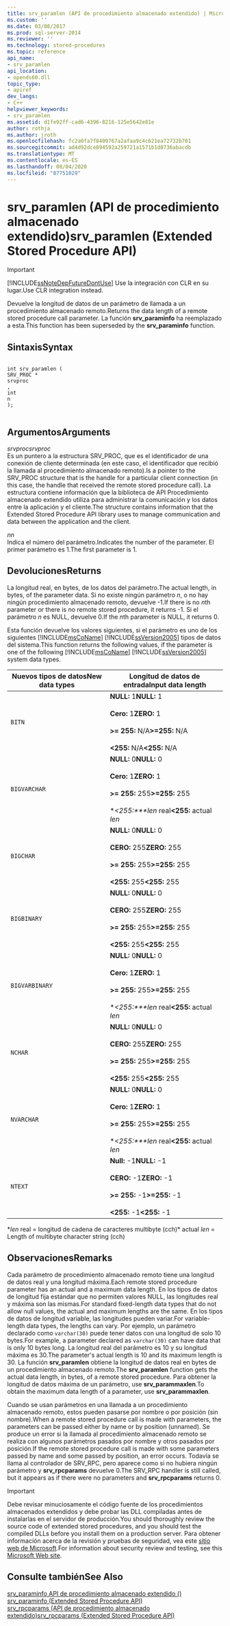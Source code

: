 ```yaml
---
title: srv_paramlen (API de procedimiento almacenado extendido) | Microsoft Docs
ms.custom: ''
ms.date: 03/08/2017
ms.prod: sql-server-2014
ms.reviewer: ''
ms.technology: stored-procedures
ms.topic: reference
api_name:
- srv_paramlen
api_location:
- opends60.dll
topic_type:
- apiref
dev_langs:
- C++
helpviewer_keywords:
- srv_paramlen
ms.assetid: d1fe92ff-cad6-4396-8216-125e5642e81e
author: rothja
ms.author: jroth
ms.openlocfilehash: fc2a0fa7f8409767a2afaa9c4c621ea72732b701
ms.sourcegitcommit: ad4d92dce894592a259721a1571b1d8736abacdb
ms.translationtype: MT
ms.contentlocale: es-ES
ms.lasthandoff: 08/04/2020
ms.locfileid: "87751029"
---
```

# <a name="srv_paramlen-extended-stored-procedure-api"></a><span data-ttu-id="ad7fe-102">srv_paramlen (API de procedimiento almacenado extendido)</span><span class="sxs-lookup"><span data-stu-id="ad7fe-102">srv_paramlen (Extended Stored Procedure API)</span></span>
    
> [!IMPORTANT]  
>  [!INCLUDE[ssNoteDepFutureDontUse](../../includes/ssnotedepfuturedontuse-md.md)] <span data-ttu-id="ad7fe-103">Use la integración con CLR en su lugar.</span><span class="sxs-lookup"><span data-stu-id="ad7fe-103">Use CLR integration instead.</span></span>  
  
 <span data-ttu-id="ad7fe-104">Devuelve la longitud de datos de un parámetro de llamada a un procedimiento almacenado remoto.</span><span class="sxs-lookup"><span data-stu-id="ad7fe-104">Returns the data length of a remote stored procedure call parameter.</span></span> <span data-ttu-id="ad7fe-105">La función **srv_paraminfo** ha reemplazado a esta.</span><span class="sxs-lookup"><span data-stu-id="ad7fe-105">This function has been superseded by the **srv_paraminfo** function.</span></span>  
  
## <a name="syntax"></a><span data-ttu-id="ad7fe-106">Sintaxis</span><span class="sxs-lookup"><span data-stu-id="ad7fe-106">Syntax</span></span>  
  
```  
  
int srv_paramlen (  
SRV_PROC *  
srvproc  
,  
int  
n   
);  
  
```  
  
## <a name="arguments"></a><span data-ttu-id="ad7fe-107">Argumentos</span><span class="sxs-lookup"><span data-stu-id="ad7fe-107">Arguments</span></span>  
 <span data-ttu-id="ad7fe-108">*srvproc*</span><span class="sxs-lookup"><span data-stu-id="ad7fe-108">*srvproc*</span></span>  
 <span data-ttu-id="ad7fe-109">Es un puntero a la estructura SRV_PROC, que es el identificador de una conexión de cliente determinada (en este caso, el identificador que recibió la llamada al procedimiento almacenado remoto).</span><span class="sxs-lookup"><span data-stu-id="ad7fe-109">Is a pointer to the SRV_PROC structure that is the handle for a particular client connection (in this case, the handle that received the remote stored procedure call).</span></span> <span data-ttu-id="ad7fe-110">La estructura contiene información que la biblioteca de API Procedimiento almacenado extendido utiliza para administrar la comunicación y los datos entre la aplicación y el cliente.</span><span class="sxs-lookup"><span data-stu-id="ad7fe-110">The structure contains information that the Extended Stored Procedure API library uses to manage communication and data between the application and the client.</span></span>  
  
 <span data-ttu-id="ad7fe-111">*n*</span><span class="sxs-lookup"><span data-stu-id="ad7fe-111">*n*</span></span>  
 <span data-ttu-id="ad7fe-112">Indica el número del parámetro.</span><span class="sxs-lookup"><span data-stu-id="ad7fe-112">Indicates the number of the parameter.</span></span> <span data-ttu-id="ad7fe-113">El primer parámetro es 1.</span><span class="sxs-lookup"><span data-stu-id="ad7fe-113">The first parameter is 1.</span></span>  
  
## <a name="returns"></a><span data-ttu-id="ad7fe-114">Devoluciones</span><span class="sxs-lookup"><span data-stu-id="ad7fe-114">Returns</span></span>  
 <span data-ttu-id="ad7fe-115">La longitud real, en bytes, de los datos del parámetro.</span><span class="sxs-lookup"><span data-stu-id="ad7fe-115">The actual length, in bytes, of the parameter data.</span></span> <span data-ttu-id="ad7fe-116">Si no existe ningún parámetro *n*, o no hay ningún procedimiento almacenado remoto, devuelve -1.</span><span class="sxs-lookup"><span data-stu-id="ad7fe-116">If there is no *n*th parameter or there is no remote stored procedure, it returns -1.</span></span> <span data-ttu-id="ad7fe-117">Si el parámetro *n* es NULL, devuelve 0.</span><span class="sxs-lookup"><span data-stu-id="ad7fe-117">If the *n*th parameter is NULL, it returns 0.</span></span>  
  
 <span data-ttu-id="ad7fe-118">Esta función devuelve los valores siguientes, si el parámetro es uno de los siguientes [!INCLUDE[msCoName](../../includes/msconame-md.md)] [!INCLUDE[ssVersion2005](../../includes/ssversion2005-md.md)] tipos de datos del sistema.</span><span class="sxs-lookup"><span data-stu-id="ad7fe-118">This function returns the following values, if the parameter is one of the following [!INCLUDE[msCoName](../../includes/msconame-md.md)] [!INCLUDE[ssVersion2005](../../includes/ssversion2005-md.md)] system data types.</span></span>  
  
|<span data-ttu-id="ad7fe-119">Nuevos tipos de datos</span><span class="sxs-lookup"><span data-stu-id="ad7fe-119">New data types</span></span>|<span data-ttu-id="ad7fe-120">Longitud de datos de entrada</span><span class="sxs-lookup"><span data-stu-id="ad7fe-120">Input data length</span></span>|  
|--------------------|-----------------------|  
|`BITN`|<span data-ttu-id="ad7fe-121">**NULL:** 1</span><span class="sxs-lookup"><span data-stu-id="ad7fe-121">**NULL:** 1</span></span><br /><br /> <span data-ttu-id="ad7fe-122">**Cero:** 1</span><span class="sxs-lookup"><span data-stu-id="ad7fe-122">**ZERO:** 1</span></span><br /><br /> <span data-ttu-id="ad7fe-123">**>= 255:** N/A</span><span class="sxs-lookup"><span data-stu-id="ad7fe-123">**>=255:** N/A</span></span><br /><br /> <span data-ttu-id="ad7fe-124">**<255:** N/A</span><span class="sxs-lookup"><span data-stu-id="ad7fe-124">**<255:** N/A</span></span>|  
|`BIGVARCHAR`|<span data-ttu-id="ad7fe-125">**NULL:** 0</span><span class="sxs-lookup"><span data-stu-id="ad7fe-125">**NULL:** 0</span></span><br /><br /> <span data-ttu-id="ad7fe-126">**Cero:** 1</span><span class="sxs-lookup"><span data-stu-id="ad7fe-126">**ZERO:** 1</span></span><br /><br /> <span data-ttu-id="ad7fe-127">**>= 255:** 255</span><span class="sxs-lookup"><span data-stu-id="ad7fe-127">**>=255:** 255</span></span><br /><br /> <span data-ttu-id="ad7fe-128">\**<255:\*\*\*len* real</span><span class="sxs-lookup"><span data-stu-id="ad7fe-128">**<255:** actual *len*</span></span>|  
|`BIGCHAR`|<span data-ttu-id="ad7fe-129">**NULL:** 0</span><span class="sxs-lookup"><span data-stu-id="ad7fe-129">**NULL:** 0</span></span><br /><br /> <span data-ttu-id="ad7fe-130">**CERO:** 255</span><span class="sxs-lookup"><span data-stu-id="ad7fe-130">**ZERO:** 255</span></span><br /><br /> <span data-ttu-id="ad7fe-131">**>= 255:** 255</span><span class="sxs-lookup"><span data-stu-id="ad7fe-131">**>=255:** 255</span></span><br /><br /> <span data-ttu-id="ad7fe-132">**<255:** 255</span><span class="sxs-lookup"><span data-stu-id="ad7fe-132">**<255:** 255</span></span>|  
|`BIGBINARY`|<span data-ttu-id="ad7fe-133">**NULL:** 0</span><span class="sxs-lookup"><span data-stu-id="ad7fe-133">**NULL:** 0</span></span><br /><br /> <span data-ttu-id="ad7fe-134">**CERO:** 255</span><span class="sxs-lookup"><span data-stu-id="ad7fe-134">**ZERO:** 255</span></span><br /><br /> <span data-ttu-id="ad7fe-135">**>= 255:** 255</span><span class="sxs-lookup"><span data-stu-id="ad7fe-135">**>=255:** 255</span></span><br /><br /> <span data-ttu-id="ad7fe-136">**<255:** 255</span><span class="sxs-lookup"><span data-stu-id="ad7fe-136">**<255:** 255</span></span>|  
|`BIGVARBINARY`|<span data-ttu-id="ad7fe-137">**NULL:** 0</span><span class="sxs-lookup"><span data-stu-id="ad7fe-137">**NULL:** 0</span></span><br /><br /> <span data-ttu-id="ad7fe-138">**Cero:** 1</span><span class="sxs-lookup"><span data-stu-id="ad7fe-138">**ZERO:** 1</span></span><br /><br /> <span data-ttu-id="ad7fe-139">**>= 255:** 255</span><span class="sxs-lookup"><span data-stu-id="ad7fe-139">**>=255:** 255</span></span><br /><br /> <span data-ttu-id="ad7fe-140">\**<255:\*\*\*len* real</span><span class="sxs-lookup"><span data-stu-id="ad7fe-140">**<255:** actual *len*</span></span>|  
|`NCHAR`|<span data-ttu-id="ad7fe-141">**NULL:** 0</span><span class="sxs-lookup"><span data-stu-id="ad7fe-141">**NULL:** 0</span></span><br /><br /> <span data-ttu-id="ad7fe-142">**CERO:** 255</span><span class="sxs-lookup"><span data-stu-id="ad7fe-142">**ZERO:** 255</span></span><br /><br /> <span data-ttu-id="ad7fe-143">**>= 255:** 255</span><span class="sxs-lookup"><span data-stu-id="ad7fe-143">**>=255:** 255</span></span><br /><br /> <span data-ttu-id="ad7fe-144">**<255:** 255</span><span class="sxs-lookup"><span data-stu-id="ad7fe-144">**<255:** 255</span></span>|  
|`NVARCHAR`|<span data-ttu-id="ad7fe-145">**NULL:** 0</span><span class="sxs-lookup"><span data-stu-id="ad7fe-145">**NULL:** 0</span></span><br /><br /> <span data-ttu-id="ad7fe-146">**Cero:** 1</span><span class="sxs-lookup"><span data-stu-id="ad7fe-146">**ZERO:** 1</span></span><br /><br /> <span data-ttu-id="ad7fe-147">**>= 255:** 255</span><span class="sxs-lookup"><span data-stu-id="ad7fe-147">**>=255:** 255</span></span><br /><br /> <span data-ttu-id="ad7fe-148">\**<255:\*\*\*len* real</span><span class="sxs-lookup"><span data-stu-id="ad7fe-148">**<255:** actual *len*</span></span>|  
|`NTEXT`|<span data-ttu-id="ad7fe-149">**Null:** -1</span><span class="sxs-lookup"><span data-stu-id="ad7fe-149">**NULL:** -1</span></span><br /><br /> <span data-ttu-id="ad7fe-150">**CERO:** -1</span><span class="sxs-lookup"><span data-stu-id="ad7fe-150">**ZERO:** -1</span></span><br /><br /> <span data-ttu-id="ad7fe-151">**>= 255:** -1</span><span class="sxs-lookup"><span data-stu-id="ad7fe-151">**>=255:** -1</span></span><br /><br /> <span data-ttu-id="ad7fe-152">**<255:** -1</span><span class="sxs-lookup"><span data-stu-id="ad7fe-152">**<255:** -1</span></span>|  
  
 <span data-ttu-id="ad7fe-153">\**len* real = longitud de cadena de caracteres multibyte (cch)</span><span class="sxs-lookup"><span data-stu-id="ad7fe-153">\*   actual *len* = Length of multibyte character string (cch)</span></span>  
  
## <a name="remarks"></a><span data-ttu-id="ad7fe-154">Observaciones</span><span class="sxs-lookup"><span data-stu-id="ad7fe-154">Remarks</span></span>  
 <span data-ttu-id="ad7fe-155">Cada parámetro de procedimiento almacenado remoto tiene una longitud de datos real y una longitud máxima.</span><span class="sxs-lookup"><span data-stu-id="ad7fe-155">Each remote stored procedure parameter has an actual and a maximum data length.</span></span> <span data-ttu-id="ad7fe-156">En los tipos de datos de longitud fija estándar que no permiten valores NULL, las longitudes real y máxima son las mismas.</span><span class="sxs-lookup"><span data-stu-id="ad7fe-156">For standard fixed-length data types that do not allow null values, the actual and maximum lengths are the same.</span></span> <span data-ttu-id="ad7fe-157">En los tipos de datos de longitud variable, las longitudes pueden variar.</span><span class="sxs-lookup"><span data-stu-id="ad7fe-157">For variable-length data types, the lengths can vary.</span></span> <span data-ttu-id="ad7fe-158">Por ejemplo, un parámetro declarado como `varchar(30)` puede tener datos con una longitud de solo 10 bytes.</span><span class="sxs-lookup"><span data-stu-id="ad7fe-158">For example, a parameter declared as `varchar(30)` can have data that is only 10 bytes long.</span></span> <span data-ttu-id="ad7fe-159">La longitud real del parámetro es 10 y su longitud máxima es 30.</span><span class="sxs-lookup"><span data-stu-id="ad7fe-159">The parameter's actual length is 10 and its maximum length is 30.</span></span> <span data-ttu-id="ad7fe-160">La función **srv_paramlen** obtiene la longitud de datos real en bytes de un procedimiento almacenado remoto.</span><span class="sxs-lookup"><span data-stu-id="ad7fe-160">The **srv_paramlen** function gets the actual data length, in bytes, of a remote stored procedure.</span></span> <span data-ttu-id="ad7fe-161">Para obtener la longitud de datos máxima de un parámetro, use **srv_parammaxlen**.</span><span class="sxs-lookup"><span data-stu-id="ad7fe-161">To obtain the maximum data length of a parameter, use **srv_parammaxlen**.</span></span>  
  
 <span data-ttu-id="ad7fe-162">Cuando se usan parámetros en una llamada a un procedimiento almacenado remoto, estos pueden pasarse por nombre o por posición (sin nombre).</span><span class="sxs-lookup"><span data-stu-id="ad7fe-162">When a remote stored procedure call is made with parameters, the parameters can be passed either by name or by position (unnamed).</span></span> <span data-ttu-id="ad7fe-163">Se produce un error si la llamada al procedimiento almacenado remoto se realiza con algunos parámetros pasados por nombre y otros pasados por posición.</span><span class="sxs-lookup"><span data-stu-id="ad7fe-163">If the remote stored procedure call is made with some parameters passed by name and some passed by position, an error occurs.</span></span> <span data-ttu-id="ad7fe-164">Todavía se llama al controlador de SRV_RPC, pero aparece como si no hubiera ningún parámetro y **srv_rpcparams** devuelve 0.</span><span class="sxs-lookup"><span data-stu-id="ad7fe-164">The SRV_RPC handler is still called, but it appears as if there were no parameters and **srv_rpcparams** returns 0.</span></span>  
  
> [!IMPORTANT]  
>  <span data-ttu-id="ad7fe-165">Debe revisar minuciosamente el código fuente de los procedimientos almacenados extendidos y debe probar las DLL compiladas antes de instalarlas en el servidor de producción.</span><span class="sxs-lookup"><span data-stu-id="ad7fe-165">You should thoroughly review the source code of extended stored procedures, and you should test the compiled DLLs before you install them on a production server.</span></span> <span data-ttu-id="ad7fe-166">Para obtener información acerca de la revisión y pruebas de seguridad, vea este [sitio web de Microsoft](https://go.microsoft.com/fwlink/?LinkID=54761&amp;clcid=0x409https://msdn.microsoft.com/security/).</span><span class="sxs-lookup"><span data-stu-id="ad7fe-166">For information about security review and testing, see this [Microsoft Web site](https://go.microsoft.com/fwlink/?LinkID=54761&amp;clcid=0x409https://msdn.microsoft.com/security/).</span></span>  
  
## <a name="see-also"></a><span data-ttu-id="ad7fe-167">Consulte también</span><span class="sxs-lookup"><span data-stu-id="ad7fe-167">See Also</span></span>  
 <span data-ttu-id="ad7fe-168">[srv_paraminfo API de procedimiento almacenado extendido &#40;&#41;](srv-paraminfo-extended-stored-procedure-api.md) </span><span class="sxs-lookup"><span data-stu-id="ad7fe-168">[srv_paraminfo &#40;Extended Stored Procedure API&#41;](srv-paraminfo-extended-stored-procedure-api.md) </span></span>  
 [<span data-ttu-id="ad7fe-169">srv_rpcparams &#40;API de procedimiento almacenado extendido&#41;</span><span class="sxs-lookup"><span data-stu-id="ad7fe-169">srv_rpcparams &#40;Extended Stored Procedure API&#41;</span></span>](srv-rpcparams-extended-stored-procedure-api.md)  
  
  
